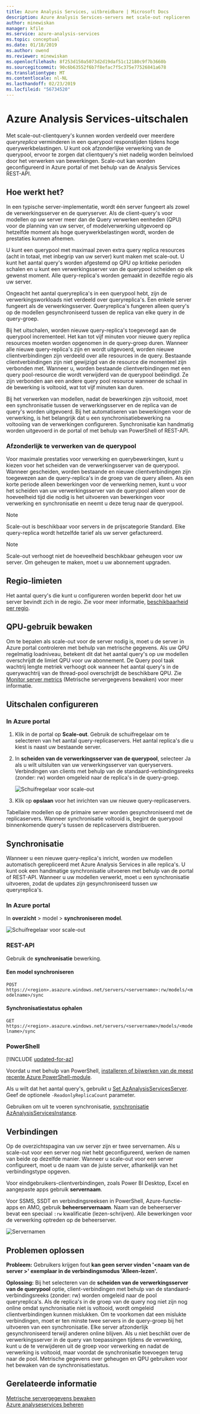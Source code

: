 ```yaml
---
title: Azure Analysis Services, uitbreidbare | Microsoft Docs
description: Azure Analysis Services-servers met scale-out repliceren
author: minewiskan
manager: kfile
ms.service: azure-analysis-services
ms.topic: conceptual
ms.date: 01/18/2019
ms.author: owend
ms.reviewer: minewiskan
ms.openlocfilehash: 8f253d150a5073d2d19daf51c12180c9f7b3660b
ms.sourcegitcommit: 90c6b63552f6b7f8efac7f5c375e77526841a678
ms.translationtype: MT
ms.contentlocale: nl-NL
ms.lasthandoff: 02/23/2019
ms.locfileid: "56734520"
---
```

# <a name="azure-analysis-services-scale-out"></a>Azure Analysis Services-uitschalen

Met scale-out-clientquery's kunnen worden verdeeld over meerdere *queryreplica* verminderen in een querypool responstijden tijdens hoge querywerkbelastingen. U kunt ook afzonderlijke verwerking van de querypool, ervoor te zorgen dat clientquery's niet nadelig worden beïnvloed door het verwerken van bewerkingen. Scale-out kan worden geconfigureerd in Azure portal of met behulp van de Analysis Services REST-API.

## <a name="how-it-works"></a>Hoe werkt het?

In een typische server-implementatie, wordt één server fungeert als zowel de verwerkingsserver en de queryserver. Als de client-query's voor modellen op uw server meer dan de Query verwerken eenheden (QPU) voor de planning van uw server, of modelverwerking uitgevoerd op hetzelfde moment als hoge querywerkbelastingen wordt, worden de prestaties kunnen afnemen. 

U kunt een querypool met maximaal zeven extra query replica resources (acht in totaal, met inbegrip van uw server) kunt maken met scale-out. U kunt het aantal query's worden afgestemd op QPU op kritieke perioden schalen en u kunt een verwerkingsserver van de querypool scheiden op elk gewenst moment. Alle query-replica's worden gemaakt in dezelfde regio als uw server.

Ongeacht het aantal queryreplica's in een querypool hebt, zijn de verwerkingsworkloads niet verdeeld over queryreplica's. Een enkele server fungeert als de verwerkingsserver. Queryreplica's fungeren alleen query's op de modellen gesynchroniseerd tussen de replica van elke query in de query-groep. 

Bij het uitschalen, worden nieuwe query-replica's toegevoegd aan de querypool incrementeel. Het kan tot vijf minuten voor nieuwe query replica resources moeten worden opgenomen in de query-groep duren. Wanneer alle nieuwe query-replica's zijn en wordt uitgevoerd, worden nieuwe clientverbindingen zijn verdeeld over alle resources in de query. Bestaande clientverbindingen zijn niet gewijzigd van de resource die momenteel zijn verbonden met.  Wanneer u, worden bestaande clientverbindingen met een query pool-resource die wordt verwijderd van de querypool beëindigd. Ze zijn verbonden aan een andere query pool resource wanneer de schaal in de bewerking is voltooid, wat tot vijf minuten kan duren.

Bij het verwerken van modellen, nadat de bewerkingen zijn voltooid, moet een synchronisatie tussen de verwerkingsserver en de replica van de query's worden uitgevoerd. Bij het automatiseren van bewerkingen voor de verwerking, is het belangrijk dat u een synchronisatiebewerking na voltooiing van de verwerkingen configureren. Synchronisatie kan handmatig worden uitgevoerd in de portal of met behulp van PowerShell of REST-API. 

### <a name="separate-processing-from-query-pool"></a>Afzonderlijk te verwerken van de querypool

Voor maximale prestaties voor verwerking en querybewerkingen, kunt u kiezen voor het scheiden van de verwerkingsserver van de querypool. Wanneer gescheiden, worden bestaande en nieuwe clientverbindingen zijn toegewezen aan de query-replica's in de groep van de query alleen. Als een korte periode alleen bewerkingen voor de verwerking nemen, kunt u voor het scheiden van uw verwerkingsserver van de querypool alleen voor de hoeveelheid tijd die nodig is het uitvoeren van bewerkingen voor verwerking en synchronisatie en neemt u deze terug naar de querypool. 

> [!NOTE]
> Scale-out is beschikbaar voor servers in de prijscategorie Standard. Elke query-replica wordt hetzelfde tarief als uw server gefactureerd.

> [!NOTE]
> Scale-out verhoogt niet de hoeveelheid beschikbaar geheugen voor uw server. Om geheugen te maken, moet u uw abonnement upgraden.

## <a name="region-limits"></a>Regio-limieten

Het aantal query's die kunt u configureren worden beperkt door het uw server bevindt zich in de regio. Zie voor meer informatie, [beschikbaarheid per regio](analysis-services-overview.md#availability-by-region).

## <a name="monitor-qpu-usage"></a>QPU-gebruik bewaken

 Om te bepalen als scale-out voor de server nodig is, moet u de server in Azure portal controleren met behulp van metrische gegevens. Als uw QPU regelmatig loadniveau, betekent dit dat het aantal query's op uw modellen overschrijdt de limiet QPU voor uw abonnement. De Query pool taak wachtrij lengte metriek verhoogt ook wanneer het aantal query's in de querywachtrij van de thread-pool overschrijdt de beschikbare QPU. Zie [Monitor server metrics](analysis-services-monitor.md) (Metrische servergegevens bewaken) voor meer informatie.

## <a name="configure-scale-out"></a>Uitschalen configureren

### <a name="in-azure-portal"></a>In Azure portal

1. Klik in de portal op **Scale-out**. Gebruik de schuifregelaar om te selecteren van het aantal query-replicaservers. Het aantal replica's die u kiest is naast uw bestaande server.

2. In **scheiden van de verwerkingsserver van de querypool**, selecteer Ja als u wilt uitsluiten van uw verwerkingsserver van queryservers. Verbindingen van clients met behulp van de standaard-verbindingsreeks (zonder: rw) worden omgeleid naar de replica's in de query-groep. 

   ![Schuifregelaar voor scale-out](media/analysis-services-scale-out/aas-scale-out-slider.png)

3. Klik op **opslaan** voor het inrichten van uw nieuwe query-replicaservers. 

Tabellaire modellen op de primaire server worden gesynchroniseerd met de replicaservers. Wanneer synchronisatie voltooid is, begint de querypool binnenkomende query's tussen de replicaservers distribueren. 

## <a name="synchronization"></a>Synchronisatie 

Wanneer u een nieuwe query-replica's inricht, worden uw modellen automatisch gerepliceerd met Azure Analysis Services in alle replica's. U kunt ook een handmatige synchronisatie uitvoeren met behulp van de portal of REST-API. Wanneer u uw modellen verwerkt, moet u een synchronisatie uitvoeren, zodat de updates zijn gesynchroniseerd tussen uw queryreplica's.

### <a name="in-azure-portal"></a>In Azure portal

In **overzicht** > model > **synchroniseren model**.

![Schuifregelaar voor scale-out](media/analysis-services-scale-out/aas-scale-out-sync.png)

### <a name="rest-api"></a>REST-API

Gebruik de **synchronisatie** bewerking.

#### <a name="synchronize-a-model"></a>Een model synchroniseren   

`POST https://<region>.asazure.windows.net/servers/<servername>:rw/models/<modelname>/sync`

#### <a name="get-sync-status"></a>Synchronisatiestatus ophalen  

`GET https://<region>.asazure.windows.net/servers/<servername>/models/<modelname>/sync`

### <a name="powershell"></a>PowerShell

[!INCLUDE [updated-for-az](../../includes/updated-for-az.md)]

Voordat u met behulp van PowerShell, [installeren of bijwerken van de meest recente Azure PowerShell-module](/powershell/azure/install-az-ps). 

Als u wilt dat het aantal query's, gebruikt u [Set AzAnalysisServicesServer](https://docs.microsoft.com/powershell/module/az.analysisservices/set-azanalysisservicesserver). Geef de optionele `-ReadonlyReplicaCount` parameter.

Gebruiken om uit te voeren synchronisatie, [synchronisatie AzAnalysisServicesInstance](https://docs.microsoft.com/powershell/module/az.analysisservices/sync-AzAnalysisServicesinstance).

## <a name="connections"></a>Verbindingen

Op de overzichtspagina van uw server zijn er twee servernamen. Als u scale-out voor een server nog niet hebt geconfigureerd, werken de namen van beide op dezelfde manier. Wanneer u scale-out voor een server configureert, moet u de naam van de juiste server, afhankelijk van het verbindingstype opgeven. 

Voor eindgebruikers-clientverbindingen, zoals Power BI Desktop, Excel en aangepaste apps gebruik **servernaam**. 

Voor SSMS, SSDT en verbindingsreeksen in PowerShell, Azure-functie-apps en AMO, gebruik **beheerservernaam**. Naam van de beheerserver bevat een speciaal `:rw` kwalificatie (lezen-schrijven). Alle bewerkingen voor de verwerking optreden op de beheerserver.

![Servernamen](media/analysis-services-scale-out/aas-scale-out-name.png)

## <a name="troubleshoot"></a>Problemen oplossen

**Probleem:** Gebruikers krijgen fout **kan geen server vinden '\<naam van de server >' exemplaar in de verbindingsmodus 'Alleen-lezen'.**

**Oplossing:** Bij het selecteren van de **scheiden van de verwerkingsserver van de querypool** optie, client-verbindingen met behulp van de standaard-verbindingsreeks (zonder: rw) worden omgeleid naar de pool queryreplica's. Als de replica's in de groep van de query nog niet zijn nog online omdat synchronisatie niet is voltooid, wordt omgeleid clientverbindingen kunnen mislukken. Om te voorkomen dat een mislukte verbindingen, moet er ten minste twee servers in de query-groep bij het uitvoeren van een synchronisatie. Elke server afzonderlijk gesynchroniseerd terwijl anderen online blijven. Als u niet beschikt over de verwerkingsserver in de query van toepassingen tijdens de verwerking, kunt u de te verwijderen uit de groep voor verwerking en nadat de verwerking is voltooid, maar voordat de synchronisatie toevoegen terug naar de pool. Metrische gegevens over geheugen en QPU gebruiken voor het bewaken van de synchronisatiestatus.

## <a name="related-information"></a>Gerelateerde informatie

[Metrische servergegevens bewaken](analysis-services-monitor.md)   
[Azure analyseservices beheren](analysis-services-manage.md) 

